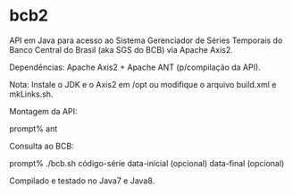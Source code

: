 # bcb2

API em Java para acesso ao Sistema Gerenciador de Séries Temporais do Banco Central do Brasil (aka SGS do BCB)
via Apache Axis2.

Dependências: Apache Axis2 + Apache ANT (p/compilação da API).

Nota: Instale o JDK e o Axis2 em /opt ou modifique o arquivo build.xml e mkLinks.sh.

Montagem da API:

 prompt% ant 

Consulta ao BCB:

 prompt% ./bcb.sh código-série data-inicial (opcional) data-final (opcional)

Compilado e testado no Java7 e Java8.

